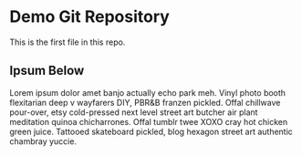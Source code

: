 # Demo Git Repository

This is the first file in this repo.

## Ipsum Below

Lorem ipsum dolor amet banjo actually echo park meh. Vinyl photo booth flexitarian deep v wayfarers DIY, PBR&B franzen pickled. Offal chillwave pour-over, etsy cold-pressed next level street art butcher air plant meditation quinoa chicharrones. Offal tumblr twee XOXO cray hot chicken green juice. Tattooed skateboard pickled, blog hexagon street art authentic chambray yuccie.
